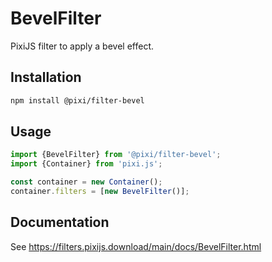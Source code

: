 # BevelFilter

PixiJS filter to apply a bevel effect.

## Installation

```bash
npm install @pixi/filter-bevel
```

## Usage

```js
import {BevelFilter} from '@pixi/filter-bevel';
import {Container} from 'pixi.js';

const container = new Container();
container.filters = [new BevelFilter()];
```

## Documentation

See https://filters.pixijs.download/main/docs/BevelFilter.html